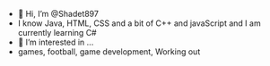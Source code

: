 - 👋 Hi, I’m @Shadet897
- I know Java, HTML, CSS and a bit of C++ and javaScript and I am currently learning C#
- 👀 I’m interested in ...
-   games, football, game development, Working out


<!---
Shadet897/Shadet897 is a ✨ special ✨ repository because its `README.md` (this file) appears on your GitHub profile.
You can click the Preview link to take a look at your changes.
--->
